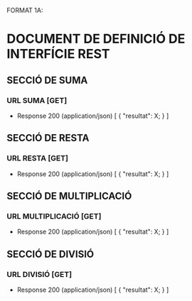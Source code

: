 FORMAT 1A:

# DOCUMENT DE DEFINICIÓ DE INTERFÍCIE REST

## SECCIÓ DE SUMA
### URL SUMA [GET]
+ Response 200 (application/json)
  [
    {
      "resultat": X;
    }
  ]
  
## SECCIÓ DE RESTA
### URL RESTA [GET]
+ Response 200 (application/json)
  [
    {
      "resultat": X;
    }
  ]
    
## SECCIÓ DE MULTIPLICACIÓ
### URL MULTIPLICACIÓ [GET]
+ Response 200 (application/json)
  [
    {
      "resultat": X;
    }
  ]
  
## SECCIÓ DE DIVISIÓ
 ### URL DIVISIÓ [GET]
 + Response 200 (application/json)
   [
     {
       "resultat": X;
     }
   ]
